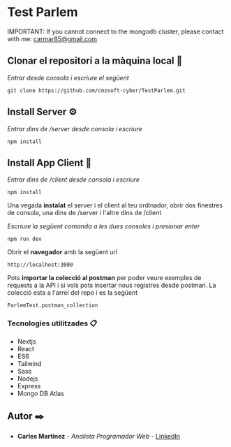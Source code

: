 # Test Parlem

IMPORTANT: If you cannot connect to the mongodb cluster, please contact with me: carmar85@gmail.com

## Clonar el repositori a la màquina local 📖

_Entrar desde consola i escriure el següent_

```
git clone https://github.com/cmzsoft-cyber/TestParlem.git
```


## Install Server ⚙️

_Entrar dins de /server desde consola i escriure_

```
npm install
```

## Install App Client 🚀

_Entrar dins de /client desde consola i escriure_

```
npm install
```

Una vegada **instalat** el server i el client al teu ordinador, obrir dos finestres de consola, una dins de /server i l'altre dins de /client

_Escriure la següent comanda a les dues consoles i presionar enter_
```
npm run dev
```

Obrir el **navegador** amb la següent url

```
http://localhost:3000
```

Pots **importar la colecció al postman** per poder veure exemples de requests a la API i si vols pots insertar nous registres desde postman. 
La colecció esta a l'arrel del repo i es la següent

```
ParlemTest.postman_collection
```

### Tecnologies utilitzades 📋
* Nextjs
* React
* ES6
* Tailwind
* Sass
* Nodejs
* Express
* Mongo DB Atlas


## Autor ✒️

* **Carles Martínez** - *Analista Programador Web* - [LinkedIn](https://www.linkedin.com/in/carles-martinez/)

